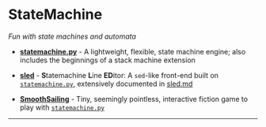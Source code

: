 # StateMachine
_Fun with state machines and automata_

- [**statemachine.py**](statemachine.py) - A lightweight, flexible, state machine engine; also includes the beginnings of a stack machine extension

- [**sled**](sled) - **S**tatemachine **L**ine **ED**itor: A `sed`-like front-end built on [`statemachine.py`](statemachine.py), extensively documented in [sled.md](sled.md)

- [**SmoothSailing**](SmoothSailing) - Tiny, seemingly pointless, interactive fiction game to play with [`statemachine.py`](statemachine.py)

---
